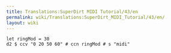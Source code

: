 ```yaml
---
title: Translations:SuperDirt MIDI Tutorial/43/en
permalink: wiki/Translations:SuperDirt_MIDI_Tutorial/43/en/
layout: wiki
---
```


    let ringMod = 30
    d2 $ ccv "0 20 50 60" # ccn ringMod # s "midi"
